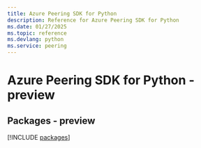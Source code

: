 ```yaml
---
title: Azure Peering SDK for Python
description: Reference for Azure Peering SDK for Python
ms.date: 01/27/2025
ms.topic: reference
ms.devlang: python
ms.service: peering
---
```

# Azure Peering SDK for Python - preview
## Packages - preview
[!INCLUDE [packages](peering-index.md)]